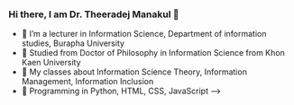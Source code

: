 <!--Level 1: Simple bio and Stats -->

### Hi there, I am Dr. Theeradej Manakul 👋

- 🔭 I’m a lecturer in Information Science, Department of information studies, Burapha University<br/>
- 🌱 Studied from Doctor of Philosophy in Information Science from Khon Kaen University<br/>
- 👯 My classes about Information Science Theory, Information Management, Information Inclusion
- 🤔 Programming in Python, HTML, CSS, JavaScript
-->
